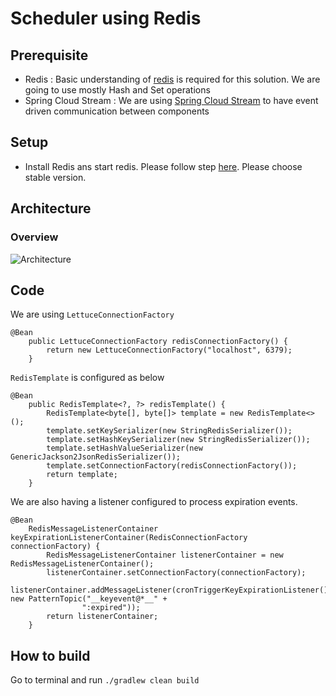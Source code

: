 # Scheduler using Redis

## Prerequisite
* Redis :  Basic understanding of [redis](https://redis.io/) is required for this solution. We are going to use mostly Hash and Set operations
* Spring Cloud Stream :  We are using [Spring Cloud Stream](https://cloud.spring.io/spring-cloud-static/spring-cloud-stream/3.0.3.RELEASE/reference/html/spring-cloud-stream.html#spring-cloud-stream-reference) to have event driven communication between components


## Setup
* Install Redis ans start redis. Please follow step [here](https://redis.io/download). Please choose stable version.


## Architecture

### Overview

![Architecture](https://www.lucidchart.com/invitations/accept/d23815c0-2869-49c7-891a-11ed5bc68f62)


## Code

We are using `LettuceConnectionFactory`  

```
@Bean
    public LettuceConnectionFactory redisConnectionFactory() {
        return new LettuceConnectionFactory("localhost", 6379);
    }
```


`RedisTemplate` is configured as below 

```
@Bean
    public RedisTemplate<?, ?> redisTemplate() {
        RedisTemplate<byte[], byte[]> template = new RedisTemplate<>();
        template.setKeySerializer(new StringRedisSerializer());
        template.setHashKeySerializer(new StringRedisSerializer());
        template.setHashValueSerializer(new GenericJackson2JsonRedisSerializer());
        template.setConnectionFactory(redisConnectionFactory());
        return template;
    }
```

We are also having a listener configured to process expiration events.

```
@Bean
    RedisMessageListenerContainer keyExpirationListenerContainer(RedisConnectionFactory connectionFactory) {
        RedisMessageListenerContainer listenerContainer = new RedisMessageListenerContainer();
        listenerContainer.setConnectionFactory(connectionFactory);
        listenerContainer.addMessageListener(cronTriggerKeyExpirationListener(), new PatternTopic("__keyevent@*__" +
                ":expired"));
        return listenerContainer;
    }
```

## How to build
Go to terminal and run ```./gradlew clean build```

